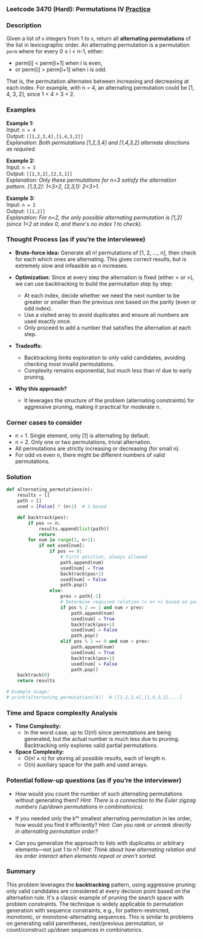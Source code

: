 ### Leetcode 3470 (Hard): Permutations IV [Practice](https://leetcode.com/problems/permutations-iv)

### Description  
Given a list of `n` integers from 1 to `n`, return all **alternating permutations** of the list in lexicographic order. An alternating permutation is a permutation `perm` where for every 0 ≤ i < n-1, either:
- perm[i] < perm[i+1] when i is even,  
- or perm[i] > perm[i+1] when i is odd.

That is, the permutation alternates between increasing and decreasing at each index. For example, with n = 4, an alternating permutation could be [1, 4, 3, 2], since 1 < 4 > 3 < 2.

### Examples  

**Example 1:**  
Input: `n = 4`  
Output: `[[1,2,3,4],[1,4,3,2]]`  
*Explanation: Both permutations [1,2,3,4] and [1,4,3,2] alternate directions as required.*

**Example 2:**  
Input: `n = 3`  
Output: `[[1,3,2],[2,3,1]]`  
*Explanation: Only these permutations for n=3 satisfy the alternation pattern. [1,3,2]: 1<3>2, [2,3,1]: 2<3>1.*

**Example 3:**  
Input: `n = 2`  
Output: `[[1,2]]`  
*Explanation: For n=2, the only possible alternating permutation is [1,2] (since 1<2 at index 0, and there's no index 1 to check).*

### Thought Process (as if you’re the interviewee)  
- **Brute-force idea:** Generate all n! permutations of [1, 2, ..., n], then check for each which ones are alternating. This gives correct results, but is extremely slow and infeasible as n increases.

- **Optimization:** Since at every step the alternation is fixed (either < or >), we can use backtracking to build the permutation step by step:
  - At each index, decide whether we need the next number to be greater or smaller than the previous one based on the parity (even or odd index).
  - Use a visited array to avoid duplicates and ensure all numbers are used exactly once.
  - Only proceed to add a number that satisfies the alternation at each step.

- **Tradeoffs:**  
  - Backtracking limits exploration to only valid candidates, avoiding checking most invalid permutations.
  - Complexity remains exponential, but much less than n! due to early pruning.

- **Why this approach?**  
  - It leverages the structure of the problem (alternating constraints) for aggressive pruning, making it practical for moderate n.


### Corner cases to consider  
- n = 1. Single element, only [1] is alternating by default.
- n = 2. Only one or two permutations, trivial alternation.
- All permutations are strictly increasing or decreasing (for small n).
- For odd vs even n, there might be different numbers of valid permutations.

### Solution

```python
def alternating_permutations(n):
    results = []
    path = []
    used = [False] * (n+1)  # 1-based

    def backtrack(pos):
        if pos == n:
            results.append(list(path))
            return
        for num in range(1, n+1):
            if not used[num]:
                if pos == 0:
                    # First position, always allowed
                    path.append(num)
                    used[num] = True
                    backtrack(pos+1)
                    used[num] = False
                    path.pop()
                else:
                    prev = path[-1]
                    # Determine required relation (< or >) based on parity
                    if pos % 2 == 1 and num > prev:
                        path.append(num)
                        used[num] = True
                        backtrack(pos+1)
                        used[num] = False
                        path.pop()
                    elif pos % 2 == 0 and num < prev:
                        path.append(num)
                        used[num] = True
                        backtrack(pos+1)
                        used[num] = False
                        path.pop()
    backtrack(0)
    return results

# Example usage:
# print(alternating_permutations(4))  # [[1,2,3,4],[1,4,3,2],...]
```

### Time and Space complexity Analysis  

- **Time Complexity:**  
  - In the worst case, up to O(n!) since permutations are being generated, but the actual number is much less due to pruning. Backtracking only explores valid partial permutations.
- **Space Complexity:**  
  - O(n! × n) for storing all possible results, each of length n.
  - O(n) auxiliary space for the path and used arrays.

### Potential follow-up questions (as if you’re the interviewer)  

- How would you count the number of such alternating permutations without generating them?
  *Hint: There is a connection to the Euler zigzag numbers (up/down permutations in combinatorics).*

- If you needed only the kᵗʰ smallest alternating permutation in lex order, how would you find it efficiently?
  *Hint: Can you rank or unrank directly in alternating permutation order?*

- Can you generalize the approach to lists with duplicates or arbitrary elements—not just 1 to n?
  *Hint: Think about how alternating relation and lex order interact when elements repeat or aren't sorted.*

### Summary
This problem leverages the **backtracking** pattern, using aggressive pruning: only valid candidates are considered at every decision point based on the alternation rule. It's a classic example of pruning the search space with problem constraints. The technique is widely applicable to permutation generation with sequence constraints, e.g., for pattern-restricted, monotonic, or monotone-alternating sequences. This is similar to problems on generating valid parentheses, next/previous permutation, or count/construct up/down sequences in combinatorics.